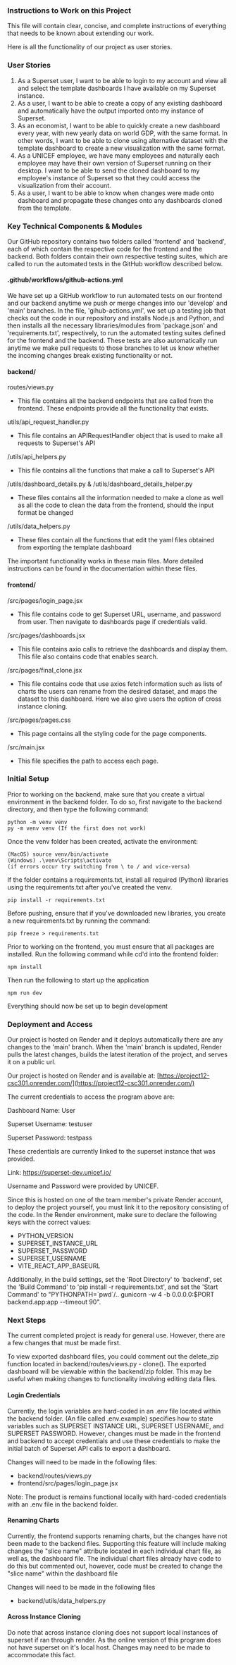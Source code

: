 ### Instructions to Work on this Project

This file will contain clear, concise, and complete instructions of 
everything that needs to be known about extending our work.

Here is all the functionality of our project as user stories.

### User Stories

1) As a Superset user, I want to be able to login to my account and view all
and select the template dashboards I have available on my Superset instance.
2) As a user, I want to be able to create a copy of any existing dashboard and
automatically have the output imported onto my instance of Superset.
3) As an economist, I want to be able to quickly create a new dashboard
every year, with new yearly data on world GDP, with the same format. In
other words, I want to be able to clone using alternative dataset with the template dashboard
to create a new visualization with the same format.
4) As a UNICEF employee, we have many employees and naturally each employee
may have their own version of Superset running on their desktop.
I want to be able to send the cloned dashboard to my employee's
instance of Superset so that they could access the visualization from
their account. 
5) As a user, I want to be able to know when changes were made onto dashboard
and propagate these changes onto any dashboards cloned from the template.

### Key Technical Components & Modules

Our GitHub repository contains two folders called 'frontend' and 
'backend', each of which contain the respective code for the 
frontend and the backend. Both folders contain their own respective 
testing suites, which are called to run the automated tests in the 
GitHub workflow described below.

#### .github/workflows/github-actions.yml

We have set up a GitHub workflow to run automated tests on our 
frontend and our backend anytime we push or merge changes into our 
'develop' and 'main' branches. In the file, 'gihub-actions.yml', 
we set up a testing job that checks out the code in our repository 
and installs Node.js and Python, and then installs all the 
necessary libraries/modules from 'package.json' and 'requirements.txt',
respectively, to run the automated testing suites defined for the 
frontend and the backend. These tests are also automatically run 
anytime we make pull requests to those branches to let us know 
whether the incoming changes break existing functionality or not.

#### backend/

routes/views.py

- This file contains all the backend endpoints that are called from the 
frontend. These endpoints provide all the functionality that exists.

utils/api_request_handler.py

- This file contains an APIRequestHandler object that is used to make
all requests to Superset's API

/utils/api_helpers.py

- This file contains all the functions that make a call to Superset's API

/utils/dashboard_details.py & /utils/dashboard_details_helper.py

- These files contains all the information needed to make a clone as
well as all the code to clean the data from the frontend, should the input format be changed

/utils/data_helpers.py

- These files contain all the functions that edit the yaml files obtained
from exporting the template dashboard

The important functionality works in these main files. More detailed instructions
can be found in the documentation within these files.

#### frontend/

/src/pages/login_page.jsx

- This file contains code to get Superset URL, username, and password from user. Then navigate to dashboards page if credentials valid.

/src/pages/dashboards.jsx
- This file contains axio calls to retrieve the dashboards and display them. This file also contains code that enables search.

/src/pages/final_clone.jsx
- This file contains code that use axios fetch information such as lists of charts the users can rename from the desired dataset, and maps the dataset to this dashboard. Here we also give users the option of cross instance cloning.

/src/pages/pages.css

- This page contains all the styling code for the page components.

/src/main.jsx

- This file specifies the path to access each page.

### Initial Setup

Prior to working on the backend, make sure that you create a virtual environment in the backend folder. To do so, first navigate to the backend directory, and then type the following command:
```
python -m venv venv
py -m venv venv (If the first does not work)
```
Once the venv folder has been created, activate the environment:
```
(MacOS) source venv/bin/activate
(Windows) .\venv\Scripts\activate
(if errors occur try switching from \ to / and vice-versa)
```
If the folder contains a requirements.txt, install all required (Python) libraries using the requirements.txt after you've created the venv. 
```
pip install -r requirements.txt
```
Before pushing, ensure that if you've downloaded new libraries, you create a new requirements.txt by running the command:
```
pip freeze > requirements.txt
```

Prior to working on the frontend, you must ensure that all packages are installed.
Run the following command while cd'd into the frontend folder:
```
npm install
```
Then run the following to start up the application 
```
npm run dev
```

Everything should now be set up to begin development

### Deployment and Access

Our project is hosted on Render and it deploys automatically 
there are any changes to the 'main' branch. When the 'main' branch 
is updated, Render pulls the latest changes, builds the latest 
iteration of the project, and serves it on a public url.

Our project is hosted on Render and is available at:
[https://project12-csc301.onrender.com/](https://project12-csc301.onrender.com/)

The current credentials to access the program above are:

Dashboard Name: User

Superset Username: testuser

Superset Password: testpass

These credentials are currently linked to the superset instance that was provided. 

Link: https://superset-dev.unicef.io/

Username and Password were provided by UNICEF.


Since this is hosted on one of the team member's private Render account, to deploy the project yourself, you must link it to the repository consisting of the code. In the Render environment, make sure to declare the following keys with the correct values:

 - PYTHON_VERSION
 - SUPERSET_INSTANCE_URL
 - SUPERSET_PASSWORD
 - SUPERSET_USERNAME
 - VITE_REACT_APP_BASEURL

Additionally, in the build settings, set the 'Root Directory' to 'backend', set the 'Build Command' to 'pip install -r requirements.txt', and set the 'Start Command' to "PYTHONPATH=\`pwd\`/.. gunicorn -w 4 -b 0.0.0.0:$PORT backend.app:app --timeout 90". 

### Next Steps

The current completed project is ready for general use.
However, there are a few changes that must be made first.

To view exported dashboard files, you could comment out the delete_zip function
located in backend/routes/views.py - clone(). The exported dashboard will
be viewable within the backend/zip folder. This may be useful when making 
changes to functionality involving editing data files.

#### Login Credentials

Currently, the login variables are hard-coded in an .env file 
located within the backend folder. (An file called .env.example) specifies
how to state variables such as SUPERSET INSTANCE URL, SUPERSET USERNAME, 
and SUPERSET PASSWORD. However, changes must be made in the frontend
and backend to accept credentials and use these credentials to make the
initial batch of Superset API calls to export a dashboard.


Changes will need to be made in the following files:

- backend/routes/views.py
- frontend/src/pages/login_page.jsx

Note: The product is remains functional locally with hard-coded
credentials with an .env file in the backend folder.

#### Renaming Charts

Currently, the frontend supports renaming charts, but the changes
have not been made to the backend files. Supporting this feature will
include making changes the "slice name" attribute located in each 
individual chart file, as well as, the dashboard file. The individual chart
files already have code to do this but commented out, however, code
must be created to change the "slice name" within the dashboard file

Changes will need to be made in the following files

- backend/utils/data_helpers.py

#### Across Instance Cloning

Do note that across instance cloning does not support local instances of
superset if ran through render. As the online version of this program
does not have superset on it's local host. Changes may need to be made
to accommodate this fact.

